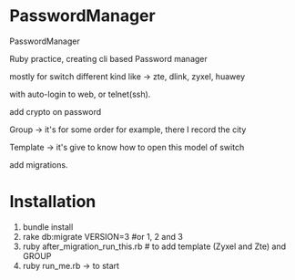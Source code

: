 PasswordManager
===============

PasswordManager


Ruby practice, creating cli based Password manager

mostly for switch different kind like -> zte, dlink, zyxel, huawey

with auto-login to web, or telnet(ssh).

add crypto on password

Group -> it's for some order for example, there I record the city

Template -> it's give to know how to open this model of switch 

add migrations. 


Installation
========================================

1) bundle install
2) rake db:migrate VERSION=3   #or 1, 2 and 3
3) ruby  after_migration_run_this.rb   # to add template (Zyxel and Zte) and GROUP
4) ruby run_me.rb -> to start



